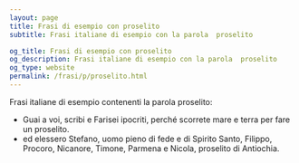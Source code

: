 ```yaml
---
layout: page
title: Frasi di esempio con proselito 
subtitle: Frasi italiane di esempio con la parola  proselito

og_title: Frasi di esempio con proselito 
og_description: Frasi italiane di esempio con la parola  proselito
og_type: website
permalink: /frasi/p/proselito.html
---
```


Frasi italiane di esempio contenenti la parola proselito:


- Guai a voi, scribi e Farisei ipocriti, perché scorrete mare e terra per fare un proselito.
- ed elessero Stefano, uomo pieno di fede e di Spirito Santo, Filippo, Procoro, Nicanore, Timone, Parmena e Nicola, proselito di Antiochia.
